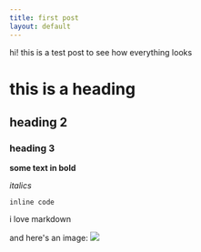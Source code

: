 ```yaml
---
title: first post
layout: default 
---
```


hi! this is a test post to see how everything looks

# this is a heading
## heading 2
### heading 3
**some text in bold**

_italics_

`inline code`

i love markdown

and here's an image:
<img src='https://mademistakes.com/static/ae70cf43c71f368c3577d03e2d4479d2/25419/jekyll-minima-stylesheet-404.jpg' />

